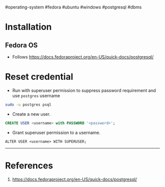 #operating-system #fedora #ubuntu #windows #postgresql #dbms 

# Installation
## Fedora OS
- Follows https://docs.fedoraproject.org/en-US/quick-docs/postgresql/

# Reset credential
- Run with superuser permission to suppress password requirement and use `postgres` username 
```bash
sudo -u postgres psql
```

- Create a new user.
```sql
CREATE USER <username> with PASSWORD '<password>';
```

- Grant superuser permission to a username.
```postgresql
ALTER USER <username> WITH SUPERUSER;
```
---
# References
1. https://docs.fedoraproject.org/en-US/quick-docs/postgresql/